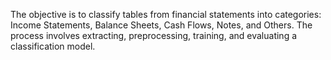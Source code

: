 The objective is to classify tables from financial statements into categories: Income Statements, Balance Sheets, Cash Flows, Notes, and Others. The process involves extracting, preprocessing, training, and evaluating a classification model.
